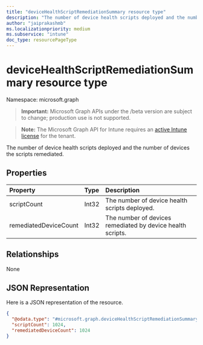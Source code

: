 ```yaml
---
title: "deviceHealthScriptRemediationSummary resource type"
description: "The number of device health scripts deployed and the number of devices the scripts remediated."
author: "jaiprakashmb"
ms.localizationpriority: medium
ms.subservice: "intune"
doc_type: resourcePageType
---
```


# deviceHealthScriptRemediationSummary resource type

Namespace: microsoft.graph
> **Important:** Microsoft Graph APIs under the /beta version are subject to change; production use is not supported.

> **Note:** The Microsoft Graph API for Intune requires an [active Intune license](https://go.microsoft.com/fwlink/?linkid=839381) for the tenant.


The number of device health scripts deployed and the number of devices the scripts remediated.

## Properties
|Property|Type|Description|
|:---|:---|:---|
|scriptCount|Int32|The number of device health scripts deployed.|
|remediatedDeviceCount|Int32|The number of devices remediated by device health scripts.|

## Relationships
None

## JSON Representation
Here is a JSON representation of the resource.
<!-- {
  "blockType": "resource",
  "@odata.type": "microsoft.graph.deviceHealthScriptRemediationSummary"
}
-->
``` json
{
  "@odata.type": "#microsoft.graph.deviceHealthScriptRemediationSummary",
  "scriptCount": 1024,
  "remediatedDeviceCount": 1024
}
```
